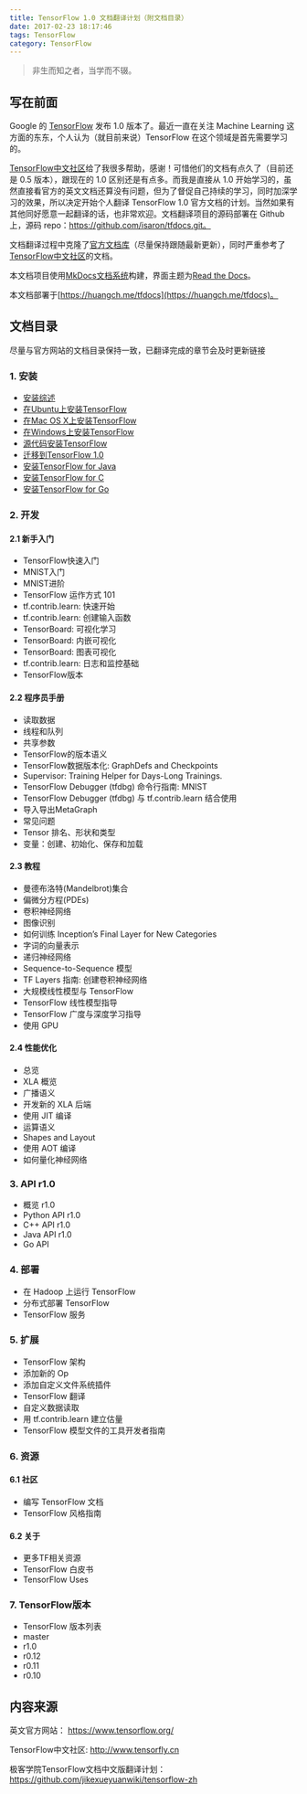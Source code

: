 ```yaml
---
title: TensorFlow 1.0 文档翻译计划（附文档目录）
date: 2017-02-23 18:17:46
tags: TensorFlow
category: TensorFlow
---
```


> 非生而知之者，当学而不辍。

## 写在前面

Google 的 [TensorFlow](https://www.tensorflow.org/) 发布 1.0 版本了。最近一直在关注 Machine Learning 这方面的东东，个人认为（就目前来说）TensorFlow 在这个领域是首先需要学习的。

[TensorFlow中文社区](http://www.tensorfly.cn)给了我很多帮助，感谢！可惜他们的文档有点久了（目前还是 0.5 版本），跟现在的 1.0 区别还是有点多。而我是直接从 1.0 开始学习的，虽然直接看官方的英文文档还算没有问题，但为了督促自己持续的学习，同时加深学习的效果，所以决定开始个人翻译 TensorFlow 1.0 官方文档的计划。当然如果有其他同好愿意一起翻译的话，也非常欢迎。文档翻译项目的源码部署在 Github 上，源码 repo：https://github.com/isaron/tfdocs.git。

文档翻译过程中克隆了[官方文档库](https://github.com/tensorflow/tensorflow/tree/master/tensorflow/g3doc)（尽量保持跟随最新更新），同时严重参考了[TensorFlow中文社区](http://www.tensorfly.cn/)的文档。

本文档项目使用[MkDocs文档系统](http://mkdocs.org)构建，界面主题为[Read the Docs](https://readthedocs.org/)。

本文档部署于[https://huangch.me/tfdocs](https://huangch.me/tfdocs)。

## 文档目录
尽量与官方网站的文档目录保持一致，已翻译完成的章节会及时更新链接
<!-- more -->
### 1. 安装

* [安装综述](https://huangch.me/tfdocs/install)
* [在Ubuntu上安装TensorFlow](https://huangch.me/tfdocs/install/install_linux)
* [在Mac OS X上安装TensorFlow](https://huangch.me/tfdocs/install/install_mac)
* [在Windows上安装TensorFlow](https://huangch.me/tfdocs/install/install_windows)
* [源代码安装TensorFlow](https://huangch.me/tfdocs/install/install_sources)
* [迁移到TensorFlow 1.0](https://huangch.me/tfdocs/install/migration)
* [安装TensorFlow for Java](https://huangch.me/tfdocs/install/install_java)
* [安装TensorFlow for C](https://huangch.me/tfdocs/install/install_c)
* [安装TensorFlow for Go](https://huangch.me/tfdocs/install/install_go)

### 2. 开发

#### 2.1 新手入门

* TensorFlow快速入门
* MNIST入门
* MNIST进阶
* TensorFlow 运作方式 101
* tf.contrib.learn: 快速开始
* tf.contrib.learn: 创建输入函数
* TensorBoard: 可视化学习
* TensorBoard: 内嵌可视化
* TensorBoard: 图表可视化
* tf.contrib.learn: 日志和监控基础
* TensorFlow版本

#### 2.2 程序员手册

* 读取数据
* 线程和队列
* 共享参数
* TensorFlow的版本语义
* TensorFlow数据版本化: GraphDefs and Checkpoints
* Supervisor: Training Helper for Days-Long Trainings.
* TensorFlow Debugger (tfdbg) 命令行指南: MNIST
* TensorFlow Debugger (tfdbg) 与 tf.contrib.learn 结合使用
* 导入导出MetaGraph
* 常见问题
* Tensor 排名、形状和类型
* 变量：创建、初始化、保存和加载

#### 2.3 教程

* 曼德布洛特(Mandelbrot)集合
* 偏微分方程(PDEs)
* 卷积神经网络
* 图像识别
* 如何训练 Inception’s Final Layer for New Categories
* 字词的向量表示
* 递归神经网络
* Sequence-to-Sequence 模型
* TF Layers 指南: 创建卷积神经网络
* 大规模线性模型与 TensorFlow
* TensorFlow 线性模型指导
* TensorFlow 广度与深度学习指导
* 使用 GPU

#### 2.4 性能优化

* 总览
* XLA 概览
* 广播语义
* 开发新的 XLA 后端
* 使用 JIT 编译
* 运算语义
* Shapes and Layout
* 使用 AOT 编译
* 如何量化神经网络

### 3. API r1.0

* 概览 r1.0
* Python API r1.0
* C++ API r1.0
* Java API r1.0
* Go API

### 4. 部署

* 在 Hadoop 上运行 TensorFlow
* 分布式部署 TensorFlow
* TensorFlow 服务

### 5. 扩展

* TensorFlow 架构
* 添加新的 Op
* 添加自定义文件系统插件
* TensorFlow 翻译
* 自定义数据读取
* 用 tf.contrib.learn 建立估量
* TensorFlow 模型文件的工具开发者指南

### 6. 资源

#### 6.1 社区

* 编写 TensorFlow 文档
* TensorFlow 风格指南

#### 6.2 关于

* 更多TF相关资源
* TensorFlow 白皮书
* TensorFlow Uses

### 7. TensorFlow版本

* TensorFlow 版本列表
* master
* r1.0
* r0.12
* r0.11
* r0.10

## 内容来源

英文官方网站：
    https://www.tensorflow.org/

TensorFlow中文社区:
    http://www.tensorfly.cn

极客学院TensorFlow文档中文版翻译计划：
    https://github.com/jikexueyuanwiki/tensorflow-zh
